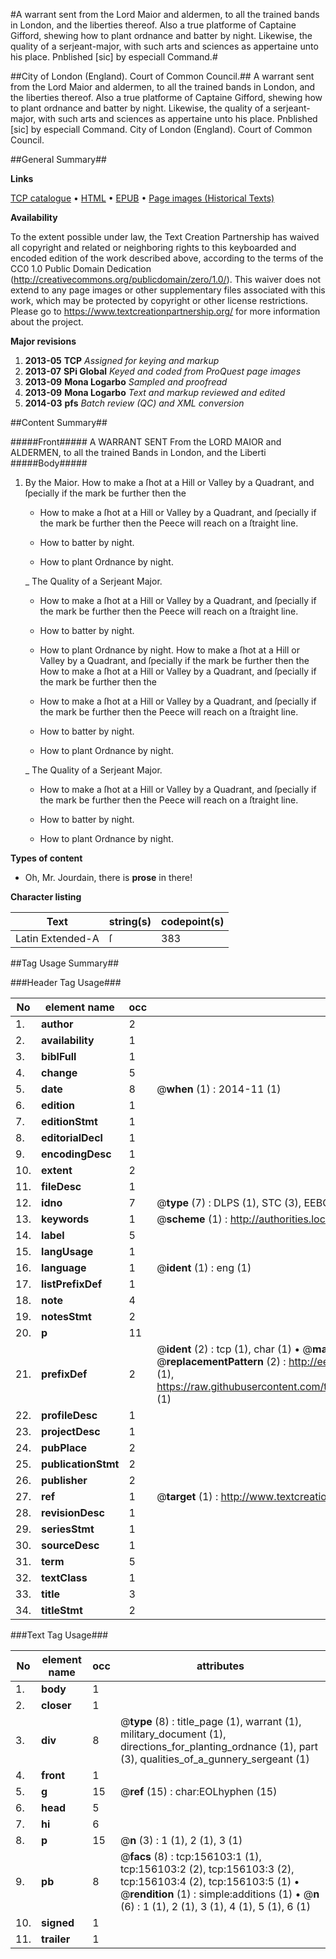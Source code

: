 #A warrant sent from the Lord Maior and aldermen, to all the trained bands in London, and the liberties thereof. Also a true platforme of Captaine Gifford, shewing how to plant ordnance and batter by night. Likewise, the quality of a serjeant-major, with such arts and sciences as appertaine unto his place. Pnblished [sic] by especiall Command.#

##City of London (England). Court of Common Council.##
A warrant sent from the Lord Maior and aldermen, to all the trained bands in London, and the liberties thereof. Also a true platforme of Captaine Gifford, shewing how to plant ordnance and batter by night. Likewise, the quality of a serjeant-major, with such arts and sciences as appertaine unto his place. Pnblished [sic] by especiall Command.
City of London (England). Court of Common Council.

##General Summary##

**Links**

[TCP catalogue](http://www.ota.ox.ac.uk/tcp/)  • 
[HTML](http://tei.it.ox.ac.uk/tcp/Texts-HTML/free/A97/A97205.html)  • 
[EPUB](http://tei.it.ox.ac.uk/tcp/Texts-EPUB/free/A97/A97205.epub) • 
[Page images (Historical Texts)](https://historicaltexts.jisc.ac.uk/eebo-99860341e)

**Availability**

To the extent possible under law, the Text Creation Partnership has waived all copyright and related or neighboring rights to this keyboarded and encoded edition of the work described above, according to the terms of the CC0 1.0 Public Domain Dedication (http://creativecommons.org/publicdomain/zero/1.0/). This waiver does not extend to any page images or other supplementary files associated with this work, which may be protected by copyright or other license restrictions. Please go to https://www.textcreationpartnership.org/ for more information about the project.

**Major revisions**

1. __2013-05__ __TCP__ *Assigned for keying and markup*
1. __2013-07__ __SPi Global__ *Keyed and coded from ProQuest page images*
1. __2013-09__ __Mona Logarbo__ *Sampled and proofread*
1. __2013-09__ __Mona Logarbo__ *Text and markup reviewed and edited*
1. __2014-03__ __pfs__ *Batch review (QC) and XML conversion*

##Content Summary##

#####Front#####
A WARRANT SENT From the LORD MAIOR and ALDERMEN, to all the trained Bands in London, and the Liberti
#####Body#####

1. By the Maior.
How to make a ſhot at a Hill or Valley by a Quadrant, and ſpecially if the mark be further then the 
      * How to make a ſhot at a Hill or Valley by a Quadrant, and ſpecially if the mark be further then the Peece will reach on a ſtraight line.

      * How to batter by night.

      * How to plant Ordnance by night.

    _ The Quality of a Serjeant Major.

      * How to make a ſhot at a Hill or Valley by a Quadrant, and ſpecially if the mark be further then the Peece will reach on a ſtraight line.

      * How to batter by night.

      * How to plant Ordnance by night.
How to make a ſhot at a Hill or Valley by a Quadrant, and ſpecially if the mark be further then the How to make a ſhot at a Hill or Valley by a Quadrant, and ſpecially if the mark be further then the 
      * How to make a ſhot at a Hill or Valley by a Quadrant, and ſpecially if the mark be further then the Peece will reach on a ſtraight line.

      * How to batter by night.

      * How to plant Ordnance by night.

    _ The Quality of a Serjeant Major.

      * How to make a ſhot at a Hill or Valley by a Quadrant, and ſpecially if the mark be further then the Peece will reach on a ſtraight line.

      * How to batter by night.

      * How to plant Ordnance by night.

**Types of content**

  * Oh, Mr. Jourdain, there is **prose** in there!

**Character listing**


|Text|string(s)|codepoint(s)|
|---|---|---|
|Latin Extended-A|ſ|383|

##Tag Usage Summary##

###Header Tag Usage###

|No|element name|occ|attributes|
|---|---|---|---|
|1.|__author__|2||
|2.|__availability__|1||
|3.|__biblFull__|1||
|4.|__change__|5||
|5.|__date__|8| @__when__ (1) : 2014-11 (1)|
|6.|__edition__|1||
|7.|__editionStmt__|1||
|8.|__editorialDecl__|1||
|9.|__encodingDesc__|1||
|10.|__extent__|2||
|11.|__fileDesc__|1||
|12.|__idno__|7| @__type__ (7) : DLPS (1), STC (3), EEBO-CITATION (1), PROQUEST (1), VID (1)|
|13.|__keywords__|1| @__scheme__ (1) : http://authorities.loc.gov/ (1)|
|14.|__label__|5||
|15.|__langUsage__|1||
|16.|__language__|1| @__ident__ (1) : eng (1)|
|17.|__listPrefixDef__|1||
|18.|__note__|4||
|19.|__notesStmt__|2||
|20.|__p__|11||
|21.|__prefixDef__|2| @__ident__ (2) : tcp (1), char (1)  •  @__matchPattern__ (2) : ([0-9\-]+):([0-9IVX]+) (1), (.+) (1)  •  @__replacementPattern__ (2) : http://eebo.chadwyck.com/downloadtiff?vid=$1&page=$2 (1), https://raw.githubusercontent.com/textcreationpartnership/Texts/master/tcpchars.xml#$1 (1)|
|22.|__profileDesc__|1||
|23.|__projectDesc__|1||
|24.|__pubPlace__|2||
|25.|__publicationStmt__|2||
|26.|__publisher__|2||
|27.|__ref__|1| @__target__ (1) : http://www.textcreationpartnership.org/docs/. (1)|
|28.|__revisionDesc__|1||
|29.|__seriesStmt__|1||
|30.|__sourceDesc__|1||
|31.|__term__|5||
|32.|__textClass__|1||
|33.|__title__|3||
|34.|__titleStmt__|2||


###Text Tag Usage###

|No|element name|occ|attributes|
|---|---|---|---|
|1.|__body__|1||
|2.|__closer__|1||
|3.|__div__|8| @__type__ (8) : title_page (1), warrant (1), military_document (1), directions_for_planting_ordnance (1), part (3), qualities_of_a_gunnery_sergeant (1)|
|4.|__front__|1||
|5.|__g__|15| @__ref__ (15) : char:EOLhyphen (15)|
|6.|__head__|5||
|7.|__hi__|6||
|8.|__p__|15| @__n__ (3) : 1 (1), 2 (1), 3 (1)|
|9.|__pb__|8| @__facs__ (8) : tcp:156103:1 (1), tcp:156103:2 (2), tcp:156103:3 (2), tcp:156103:4 (2), tcp:156103:5 (1)  •  @__rendition__ (1) : simple:additions (1)  •  @__n__ (6) : 1 (1), 2 (1), 3 (1), 4 (1), 5 (1), 6 (1)|
|10.|__signed__|1||
|11.|__trailer__|1||

